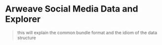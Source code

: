 # Arweave Social Media Data and Explorer

> this will explain the common bundle format and the idiom of the data structure